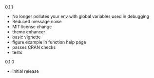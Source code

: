 0.1.1
* No longer pollutes your env with global variables used in debugging
* Reduced message noise
* MIT license change
* theme enhancer
* basic vignette
* figure example in function help page
* passes CRAN checks
* tests

0.1.0 
* Initial release
